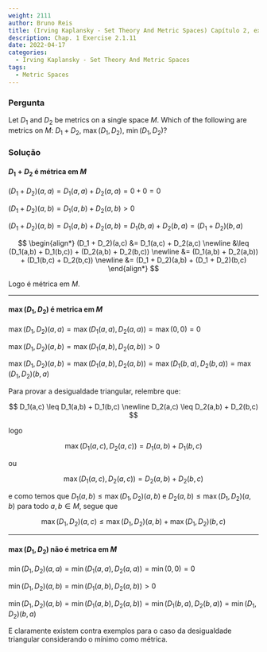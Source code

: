 ```yaml
---
weight: 2111
author: Bruno Reis
title: (Irving Kaplansky - Set Theory And Metric Spaces) Capítulo 2, exercício 2.1.11
description: Chap. 1 Exercise 2.1.11
date: 2022-04-17
categories:
  - Irving Kaplansky - Set Theory And Metric Spaces
tags:
  - Metric Spaces
---
```

### Pergunta
Let $D_1$ and $D_2$ be metrics on a single space $M$. Which of the following are metrics on $M$: $D_1 + D_2$, $\max(D_1,D_2)$, $\min(D_1,D_2)$?

### Solução

#### $D_1 + D_2$ é métrica em $M$
$(D_1 + D_2)(a,a) = D_1(a,a) + D_2(a,a) = 0 + 0 = 0$

$(D_1 + D_2)(a,b) = D_1(a,b) + D_2(a,b) > 0$

$(D_1 + D_2)(a,b) = D_1(a,b) + D_2(a,b) = D_1(b,a) + D_2(b,a) = (D_1 + D_2)(b,a)$

$$
\begin{align*}
(D_1 + D_2)(a,c) &= D_1(a,c) + D_2(a,c) \newline
&\leq (D_1(a,b) + D_1(b,c)) + (D_2(a,b) + D_2(b,c)) \newline
&= (D_1(a,b) + D_2(a,b)) + (D_1(b,c) + D_2(b,c)) \newline
&= (D_1 + D_2)(a,b) + (D_1 + D_2)(b,c)
\end{align*}
$$

Logo é métrica em $M$.

---

#### $\max(D_1,D_2)$ é metrica em $M$

$\max(D_1,D_2)(a,a) = \max(D_1(a,a),D_2(a,a)) = \max(0,0) = 0$

$\max(D_1,D_2)(a,b) = \max(D_1(a,b),D_2(a,b)) > 0$

$\max(D_1,D_2)(a,b) = \max(D_1(a,b),D_2(a,b)) = \max(D_1(b,a),D_2(b,a)) = \max(D_1,D_2)(b,a)$

Para provar a desigualdade triangular, relembre que:

$$
D_1(a,c) \leq D_1(a,b) + D_1(b,c) \newline
D_2(a,c) \leq D_2(a,b) + D_2(b,c)
$$

logo

$$
\max(D_1(a,c),D_2(a,c)) = D_1(a,b) + D_1(b,c)
$$

ou 

$$
\max(D_1(a,c),D_2(a,c)) = D_2(a,b) + D_2(b,c)
$$

e como temos que $D_1(a,b) \leq \max(D_1,D_2)(a,b)$ e $D_2(a,b) \leq \max(D_1,D_2)(a,b)$ para todo $a,b \in M$, segue que

$$
\max(D_1,D_2)(a,c) \leq \max(D_1,D_2)(a,b) + \max(D_1,D_2)(b,c)
$$

---

#### $\max(D_1,D_2)$ não é metrica em $M$

$\min(D_1,D_2)(a,a) = \min(D_1(a,a),D_2(a,a)) = \min(0,0) = 0$

$\min(D_1,D_2)(a,b) = \min(D_1(a,b),D_2(a,b)) > 0$

$\min(D_1,D_2)(a,b) = \min(D_1(a,b),D_2(a,b)) = \min(D_1(b,a),D_2(b,a)) = \min(D_1,D_2)(b,a)$

E claramente existem contra exemplos para o caso da desigualdade triangular considerando o mínimo como métrica.
